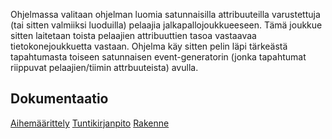 ﻿Ohjelmassa valitaan ohjelman luomia satunnaisilla attribuuteilla varustettuja (tai sitten valmiiksi luoduilla) pelaajia jalkapallojoukkueeseen. Tämä joukkue sitten laitetaan toista pelaajien attribuuttien tasoa vastaavaa tietokonejoukkuetta vastaan. Ohjelma käy sitten pelin läpi tärkeästä tapahtumasta toiseen satunnaisen event-generatorin (jonka tapahtumat riippuvat pelaajien/tiimin attrbuuteista) avulla.

## Dokumentaatio
[Aihemäärittely](Jalkapallosimulaattori/dokumentaatio/aihemaarittely.md)
[Tuntikirjanpito](Jalkapallosimulaattori/dokumentaatio/tuntikirjanpito.md)
[Rakenne](Jalkapallosimulaattori/dokumentaatio/aiheenRakenneJaKuvaus.md)


